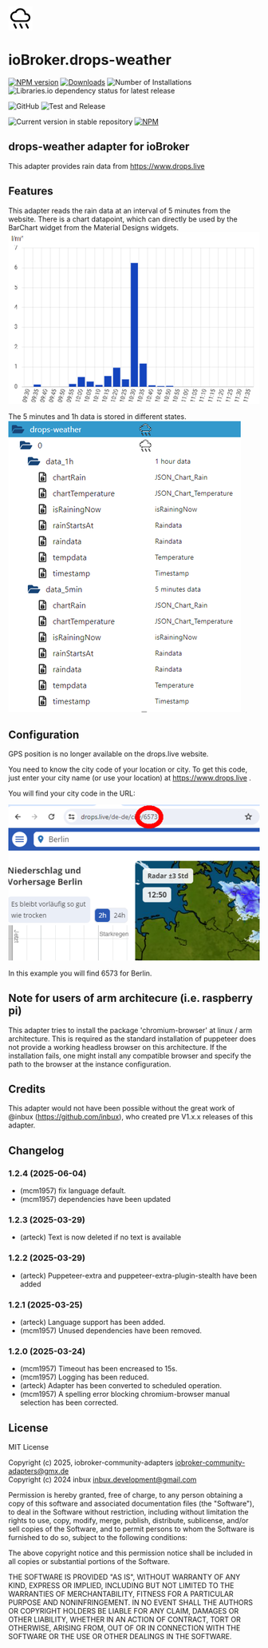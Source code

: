 ![Logo](admin/drops-weather.png)

# ioBroker.drops-weather

[![NPM version](https://img.shields.io/npm/v/iobroker.drops-weather.svg)](https://www.npmjs.com/package/iobroker.drops-weather)
[![Downloads](https://img.shields.io/npm/dm/iobroker.drops-weather.svg)](https://www.npmjs.com/package/iobroker.drops-weather)
![Number of Installations](https://iobroker.live/badges/drops-weather-installed.svg)
![Libraries.io dependency status for latest release](https://img.shields.io/librariesio/release/npm/iobroker.drops-weather?label=npm%20dependencies&style=flat-square)

![GitHub](https://img.shields.io/github/license/iobroker-community-adapters/iobroker.drops-weather?style=flat-square)
![Test and Release](https://github.com/iobroker-community-adapters/ioBroker.drops-weather/workflows/Test%20and%20Release/badge.svg)

![Current version in stable repository](https://iobroker.live/badges/drops-weather-stable.svg)
[![NPM](https://nodei.co/npm/iobroker.drops-weather.png?downloads=true)](https://nodei.co/npm/iobroker.drops-weather/)

## drops-weather adapter for ioBroker

This adapter provides rain data from https://www.drops.live

## Features

This adapter reads the rain data at an interval of 5 minutes from the website.
There is a chart datapoint, which can directly be used by the BarChart widget from the Material Designs widgets.
![Logo](img/ChartDrops2.png)

The 5 minutes and 1h data is stored in different states.
![Logo](img/statesDrops.png)

## Configuration

GPS position is no longer available on the drops.live website.

You need to know the city code of your location or city. To get this code, just enter your city name (or use your location) at https://www.drops.live .

You will find your city code in the URL:

![Logo](img/citycode.png)

In this example you will find 6573 for Berlin.

## Note for users of arm architecure (i.e. raspberry pi)

This adapter tries to install the package 'chromium-browser' at linux / arm architecture. This is required as the standard installation of puppeteer does not provide a working headless browser on this architecture. If the installation fails, one might install any compatible browser and specify the path to the browser at the instance configuration.

## Credits

This adapter would not have been possible without the great work of @inbux (https://github.com/inbux), who created pre V1.x.x releases of this adapter.

## Changelog

<!--
	Placeholder for the next version (at the beginning of the line):
	### **WORK IN PROGRESS**
-->
### 1.2.4 (2025-06-04)
- (mcm1957) fix language default.
- (mcm1957) dependencies have been updated

### 1.2.3 (2025-03-29)
- (arteck) Text is now deleted if no text is available

### 1.2.2 (2025-03-29)
- (arteck) Puppeteer-extra and puppeteer-extra-plugin-stealth have been added

### 1.2.1 (2025-03-25)
- (arteck) Language support has been added.
- (mcm1957) Unused dependencies have been removed.

### 1.2.0 (2025-03-24)
- (mcm1957) Timeout has been encreased to 15s.
- (mcm1957) Logging has been reduced.
- (arteck) Adapter has been converted to scheduled operation. 
- (mcm1957) A spelling error blocking chromium-browser manual selection has been corrected.

## License

MIT License

Copyright (c) 2025, iobroker-community-adapters <iobroker-community-adapters@gmx.de>  
Copyright (c) 2024 inbux <inbux.development@gmail.com>

Permission is hereby granted, free of charge, to any person obtaining a copy
of this software and associated documentation files (the "Software"), to deal
in the Software without restriction, including without limitation the rights
to use, copy, modify, merge, publish, distribute, sublicense, and/or sell
copies of the Software, and to permit persons to whom the Software is
furnished to do so, subject to the following conditions:

The above copyright notice and this permission notice shall be included in all
copies or substantial portions of the Software.

THE SOFTWARE IS PROVIDED "AS IS", WITHOUT WARRANTY OF ANY KIND, EXPRESS OR
IMPLIED, INCLUDING BUT NOT LIMITED TO THE WARRANTIES OF MERCHANTABILITY,
FITNESS FOR A PARTICULAR PURPOSE AND NONINFRINGEMENT. IN NO EVENT SHALL THE
AUTHORS OR COPYRIGHT HOLDERS BE LIABLE FOR ANY CLAIM, DAMAGES OR OTHER
LIABILITY, WHETHER IN AN ACTION OF CONTRACT, TORT OR OTHERWISE, ARISING FROM,
OUT OF OR IN CONNECTION WITH THE SOFTWARE OR THE USE OR OTHER DEALINGS IN THE
SOFTWARE.
